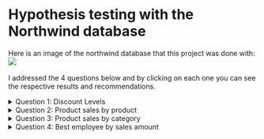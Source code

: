 # Hypothesis testing with the Northwind database

Here is an image of the northwind database that this project was done with:
![](Northwind_ERD.png)

I addressed the 4 questions below and by clicking on each one you can see the respective results and recommendations.  

<details><summary>Question 1: Discount Levels</summary>
    
## Question 1
Does discount amount have a statistically significant effect on the quantity of a product in an order? If so, at what level(s) of discount?

Null Hypothosis: Discount does not affect quantity of product ordered
Alternative Hypthosis: Discount does effect the quantity of product ordered
Alpha: .05
### Results
**We can reject the null hypothosis** only with discounts of .01-.06, .15, .2 and .25 while with a 10% discount **we can not reject the null hypothosis** that it is not better then not having a discount
### Recommendations
I can recommend using .05%, .15%, .2% and .25% as discount amounts to try and drive sales.
.05% discounts have a smaller but still statistically significant effect, while .15-.25% discounts have a bigger effect.
I would also suggest further work looking into 10% discounts to see if more can be found out about it
</details>
  
<details><summary>Question 2: Product sales by product</summary>
    
## Question 2
Which product sells the best per order? Also which are the top 5 products sold per order?

H0 = all quantity of each product sold per order, means are equal
Ha = all quantity of each product sold per order, means are not equal
alpha = .05
### Results
**We can reject the null hypothesis in general.**  
To figure out which product sells the best:  
The only one that seems to be better then the others with a power signifigance over 80 is the product number 60, which as can be seen below has the highest total ordered and the highest mean per order.
16 and 31 may also be good ones, the power on them is in the 70's, the signifigance is all with at least 95% signifigance
### Recommendations
I would suggest the company focus on 60,16 and 31 as they seem to be the best preforming

I also would suggest further work in looking into the other products on these 2 lists as well

<img src='https://github.com/lraichik/dsc-mod-3-project-online-ds-ft-051319/blob/master/Best_mean_quantity.jpg'>

</details>
  
<details><summary>Question 3: Product sales by category</summary>
    
## Question 3
Are any categories changing in sales from month to month?

H0 = each category sold same quantity’s per month
Ha = each category sold different quantity’s per month
alpha = .05
### Results
**We can reject the null hypothesis in general.**  
To figure out which product category sells the best:  
It appears p1, p3, p4 and p8 are the ones that have the most positive change, this also shows on the graph below as the 4 that have a more positive rate of change

<img src='https://github.com/lraichik/dsc-mod-3-project-online-ds-ft-051319/blob/master/cat_graph.jpg'>

### Recommendations
I would suggest focusing on seeing what other products can be sold in categories 1,3,4,8 and at the same time try to get better at selling in the other categories 2,5,6,7

</details>
  
<details><summary>Question 4: Best employee by sales amount</summary>
    
## Question 4
Which employees sell the most, by dollar amount?

HO = All employees mean per sale is the same
Ha = Employees mean per sale is different
Alpha = .05
### Results
**We can reject the null hypothesis in general. However, we can not reject the null hypothesis with regards to which empoloyee is the best.**
There does not seem to be a best employee based on the p-values and the power levels as well as the small effect sizes.

### Recommendations
There does not seem to be a best employee based on the p-values and the power levels as well as the small effect sizes.
This is even though the prior ANOVA test showed that they do have differeneces in means.
I can not make any recommendations based on this information except to try and do further work into this with a different testing method as there seems to be differences that I may not have been able to figure out with hypothosis testing.

</details>